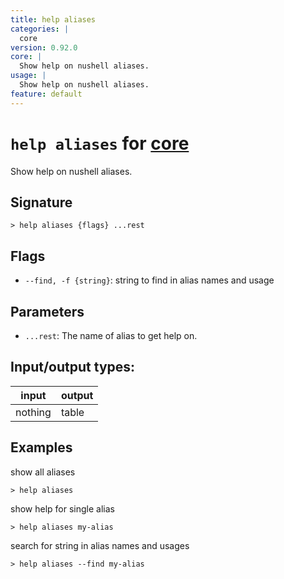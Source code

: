 ```yaml
---
title: help aliases
categories: |
  core
version: 0.92.0
core: |
  Show help on nushell aliases.
usage: |
  Show help on nushell aliases.
feature: default
---
```

<!-- This file is automatically generated. Please edit the command in https://github.com/nushell/nushell instead. -->

# `help aliases` for [core](/commands/categories/core.md)

<div class='command-title'>Show help on nushell aliases.</div>

## Signature

```> help aliases {flags} ...rest```

## Flags

 -  `--find, -f {string}`: string to find in alias names and usage

## Parameters

 -  `...rest`: The name of alias to get help on.


## Input/output types:

| input   | output |
| ------- | ------ |
| nothing | table  |

## Examples

show all aliases
```nu
> help aliases

```

show help for single alias
```nu
> help aliases my-alias

```

search for string in alias names and usages
```nu
> help aliases --find my-alias

```
